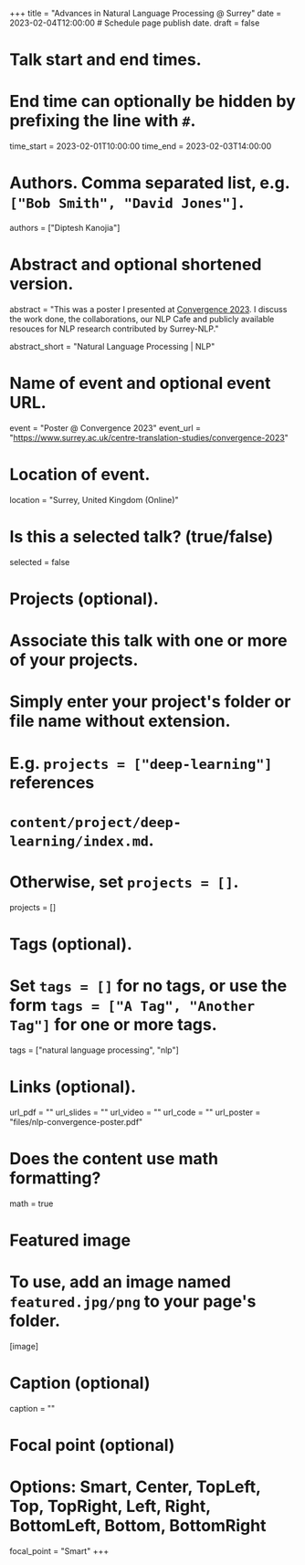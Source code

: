 +++
title = "Advances in Natural Language Processing @ Surrey"
date = 2023-02-04T12:00:00  # Schedule page publish date.
draft = false

# Talk start and end times.
# End time can optionally be hidden by prefixing the line with `#`.
time_start = 2023-02-01T10:00:00
time_end = 2023-02-03T14:00:00

# Authors. Comma separated list, e.g. `["Bob Smith", "David Jones"]`.
authors = ["Diptesh Kanojia"]

# Abstract and optional shortened version.
abstract = "This was a poster I presented at [Convergence 2023](https://www.surrey.ac.uk/centre-translation-studies/convergence-2023). I discuss the work done, the collaborations, our NLP Cafe and publicly available resouces for NLP research contributed by Surrey-NLP."

abstract_short = "Natural Language Processing | NLP"

# Name of event and optional event URL.
event = "Poster @ Convergence 2023"
event_url = "https://www.surrey.ac.uk/centre-translation-studies/convergence-2023"

# Location of event.
location = "Surrey, United Kingdom (Online)"

# Is this a selected talk? (true/false)
selected = false

# Projects (optional).
#   Associate this talk with one or more of your projects.
#   Simply enter your project's folder or file name without extension.
#   E.g. `projects = ["deep-learning"]` references 
#   `content/project/deep-learning/index.md`.
#   Otherwise, set `projects = []`.
projects = []

# Tags (optional).
#   Set `tags = []` for no tags, or use the form `tags = ["A Tag", "Another Tag"]` for one or more tags.
tags = ["natural language processing", "nlp"]

# Links (optional).
url_pdf = ""
url_slides = ""
url_video = ""
url_code = ""
url_poster = "files/nlp-convergence-poster.pdf"

# Does the content use math formatting?
math = true

# Featured image
# To use, add an image named `featured.jpg/png` to your page's folder. 
[image]
  # Caption (optional)
  caption = ""

  # Focal point (optional)
  # Options: Smart, Center, TopLeft, Top, TopRight, Left, Right, BottomLeft, Bottom, BottomRight
  focal_point = "Smart"
+++
